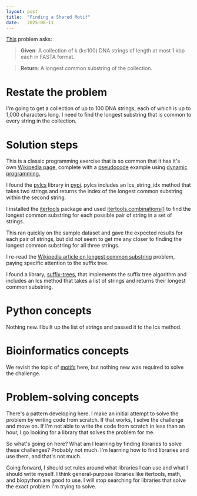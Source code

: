 ```yaml
---
layout: post
title:  "Finding a Shared Motif"
date:   2025-08-11
---
```


[This](https://rosalind.info/problems/splc/) problem asks:

> **Given**: A collection of k (k≤100) DNA strings of length at most 1 kbp each in FASTA format.

> **Return**: A longest common substring of the collection. 

<!--break-->

# Restate the problem
I'm going to get a collection of up to 100 DNA strings, each of which is up to 1,000 characters long. I need to find the longest substring that is common to every string in the collection.
# Solution steps
This is a classic programming exercise that is so common that it has it's own [Wikipedia page](https://en.wikipedia.org/wiki/Longest_common_substring), complete with a [pseudocode](https://en.wikipedia.org/wiki/Pseudocode) example using [dynamic programming.](https://en.wikipedia.org/wiki/Dynamic_programming)

I found the [pylcs](https://pypi.org/project/pylcs/) library in [pypi](https://pypi.org/). pylcs includes an lcs_string_idx method that takes two strings and returns the index of the longest common substring within the second string.

I installed the [itertools](https://docs.python.org/3/library/itertools.html) package and used [itertools.combinations()](https://docs.python.org/3/library/itertools.html#itertools.combinations) to find the longest common substring for each possible pair of string in a set of strings.

This ran quickly on the sample dataset and gave the expected results for each pair of strings, but did not seem to get me any closer to finding the longest common substring for all three strings.

I re-read the [Wikipedia article on longest common substring](https://en.wikipedia.org/wiki/Longest_common_substring) problem, paying specific attention to the suffix tree.

I found a library, [suffix-trees](https://pypi.org/project/suffix-trees/), that implements the suffix tree algorithm and includes an lcs method that takes a list of strings and returns their longest common substring.

# Python concepts
Nothing new. I built up the list of strings and passed it to the lcs method.

# Bioinformatics concepts
We revisit the topic of [motifs](https://en.wikipedia.org/wiki/Sequence_motif) here, but nothing new was required to solve the challenge.

# Problem-solving concepts
There's a pattern developing here. I make an initial attempt to solve the problem by writing code from scratch. If that works, I solve the challenge and move on. If I'm not able to write the code from scratch in less than an hour, I go looking for a library that solves the problem for me.

So what's going on here? What am I learning by finding libraries to solve these challenges? Probably not much. I'm learning how to find libraries and use them, and that's not much.

Going forward, I should set rules around what libraries I can use and what I should write myself. I think general-purpose libraries like itertools, math, and biopython are good to use. I will stop searching for libraries that solve the exact problem I'm trying to solve.



